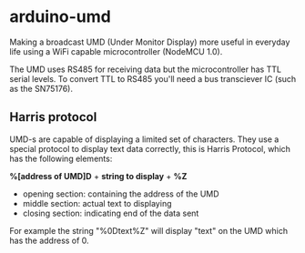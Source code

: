 # arduino-umd

Making a broadcast UMD (Under Monitor Display) more useful in everyday life using a WiFi capable microcontroller (NodeMCU 1.0).

The UMD uses RS485 for receiving data but the microcontroller has TTL serial levels. To convert TTL to RS485 you'll need a bus transciever IC (such as the SN75176).

## Harris protocol

UMD-s are capable of displaying a limited set of characters. They use a special protocol to display text data correctly, this is Harris Protocol, which has the following elements:

**%[address of UMD]D** + **string to display** + **%Z**

* opening section: containing the address of the UMD
* middle section: actual text to displaying
* closing section: indicating end of the data sent

For example the string "%0Dtext%Z" will display "text" on the UMD which has the address of 0.
